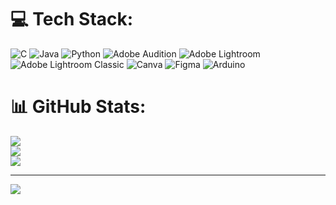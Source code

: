 # 💻 Tech Stack:
![C](https://img.shields.io/badge/c-%2300599C.svg?style=for-the-badge&logo=c&logoColor=white) ![Java](https://img.shields.io/badge/java-%23ED8B00.svg?style=for-the-badge&logo=openjdk&logoColor=white) ![Python](https://img.shields.io/badge/python-3670A0?style=for-the-badge&logo=python&logoColor=ffdd54) ![Adobe Audition](https://img.shields.io/badge/Adobe%20Audition-9999FF.svg?style=for-the-badge&logo=Adobe%20Audition&logoColor=white) ![Adobe Lightroom](https://img.shields.io/badge/Adobe%20Lightroom-31A8FF.svg?style=for-the-badge&logo=Adobe%20Lightroom&logoColor=white) ![Adobe Lightroom Classic](https://img.shields.io/badge/Adobe%20Lightroom%20Classic-31A8FF.svg?style=for-the-badge&logo=Adobe%20Lightroom%20Classic&logoColor=white) ![Canva](https://img.shields.io/badge/Canva-%2300C4CC.svg?style=for-the-badge&logo=Canva&logoColor=white) ![Figma](https://img.shields.io/badge/figma-%23F24E1E.svg?style=for-the-badge&logo=figma&logoColor=white) ![Arduino](https://img.shields.io/badge/-Arduino-00979D?style=for-the-badge&logo=Arduino&logoColor=white)
# 📊 GitHub Stats:
![](https://github-readme-stats.vercel.app/api?username=paayawfs&theme=dark&hide_border=true&include_all_commits=true&count_private=false)<br/>
![](https://github-readme-streak-stats.herokuapp.com/?user=paayawfs&theme=dark&hide_border=true)<br/>
![](https://github-readme-stats.vercel.app/api/top-langs/?username=paayawfs&theme=dark&hide_border=true&include_all_commits=true&count_private=false&layout=compact)

---
[![](https://visitcount.itsvg.in/api?id=paayawfs&icon=0&color=0)](https://visitcount.itsvg.in)

<!-- Proudly created with GPRM ( https://gprm.itsvg.in ) -->

